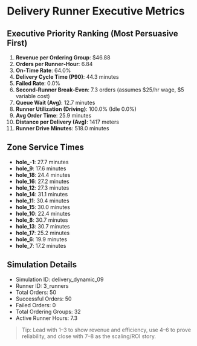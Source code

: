 # Delivery Runner Executive Metrics

## Executive Priority Ranking (Most Persuasive First)
1. **Revenue per Ordering Group**: $46.88
2. **Orders per Runner‑Hour**: 6.84
3. **On‑Time Rate**: 64.0%
4. **Delivery Cycle Time (P90)**: 44.3 minutes
5. **Failed Rate**: 0.0%
6. **Second‑Runner Break‑Even**: 7.3 orders (assumes $25/hr wage, $5 variable cost)
7. **Queue Wait (Avg)**: 12.7 minutes
8. **Runner Utilization (Driving)**: 100.0% (Idle 0.0%)
9. **Avg Order Time**: 25.9 minutes
10. **Distance per Delivery (Avg)**: 1417 meters
11. **Runner Drive Minutes**: 518.0 minutes

## Zone Service Times
- **hole_-1**: 27.7 minutes
- **hole_9**: 17.6 minutes
- **hole_18**: 24.4 minutes
- **hole_16**: 27.2 minutes
- **hole_12**: 27.3 minutes
- **hole_14**: 31.1 minutes
- **hole_11**: 30.4 minutes
- **hole_15**: 30.0 minutes
- **hole_10**: 22.4 minutes
- **hole_8**: 30.7 minutes
- **hole_13**: 30.7 minutes
- **hole_17**: 25.2 minutes
- **hole_6**: 19.9 minutes
- **hole_7**: 17.2 minutes


## Simulation Details
- Simulation ID: delivery_dynamic_09
- Runner ID: 3_runners
- Total Orders: 50
- Successful Orders: 50
- Failed Orders: 0
- Total Ordering Groups: 32
- Active Runner Hours: 7.3

> Tip: Lead with 1–3 to show revenue and efficiency, use 4–6 to prove reliability, and close with 7–8 as the scaling/ROI story.
